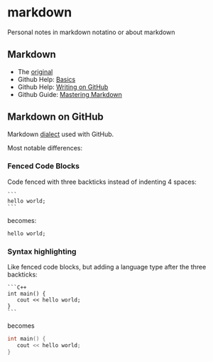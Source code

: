 markdown
========

Personal notes in markdown notatino or about markdown


## Markdown

* The [original][gruber]
* Github Help: [Basics][basics]
* Github Help: [Writing on GitHub][wog]
* Github Guide: [Mastering Markdown][mm]

## Markdown on GitHub

Markdown [dialect][gfm] used with GitHub.

Most notable differences:

### Fenced Code Blocks

Code fenced with three backticks instead of indenting 4 spaces:

    ```
    hello world;
    ```

becomes:

```
hello world;
```

### Syntax highlighting

Like fenced code blocks, but adding a language type after the three backticks:

    ```C++
    int main() {
       cout << hello world;
    }
    ```

becomes

```C++
int main() {
   cout << hello world;
}
```




[gruber]: http://daringfireball.net/projects/markdown/
[basics]: https://help.github.com/articles/markdown-basics
[gfm]:    https://help.github.com/articles/github-flavored-markdown
[mm]:     https://guides.github.com/features/mastering-markdown
[wog]:    https://help.github.com/articles/writing-on-github
